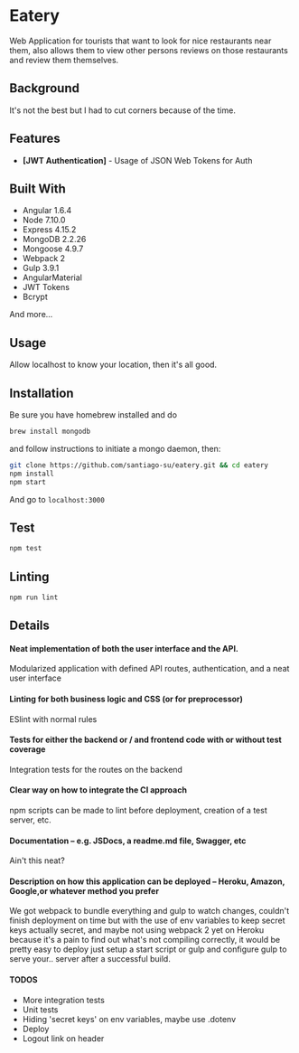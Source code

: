 # Eatery

Web Application for tourists that want to look for nice restaurants near them,
also allows them to view other persons reviews on those restaurants and review
them themselves.

## Background

It's not the best but I had to cut corners because of the time.

## Features

- **[JWT Authentication]** - Usage of JSON Web Tokens for Auth

## Built With

- Angular 1.6.4
- Node 7.10.0
- Express 4.15.2
- MongoDB 2.2.26
- Mongoose 4.9.7
- Webpack 2
- Gulp 3.9.1
- AngularMaterial
- JWT Tokens
- Bcrypt

And more...

## Usage

Allow localhost to know your location, then it's all good.

## Installation

Be sure you have homebrew installed and do
```sh
brew install mongodb
```
and follow instructions to initiate a mongo daemon, then:

```sh
git clone https://github.com/santiago-su/eatery.git && cd eatery
npm install
npm start
```

And go to `localhost:3000`
## Test

```sh
npm test
```

## Linting

```sh
npm run lint
```

## Details


#### Neat implementation of both the user interface and the API.

Modularized application with defined API routes, authentication, and a
neat user interface

#### Linting for both business logic and CSS (or for preprocessor)

ESlint with normal rules

#### Tests for either the backend or / and frontend code with or without test coverage

Integration tests for the routes on the backend

#### Clear way on how to integrate the CI approach

npm scripts can be made to lint before deployment, creation of a test server, etc.

#### Documentation – e.g. JSDocs, a readme.md file, Swagger, etc

Ain't this neat?

#### Description on how this application can be deployed – Heroku, Amazon, Google,or whatever method you prefer

We got webpack to bundle everything and gulp to watch changes, couldn't finish deployment
on time but with the use of env variables to keep secret keys actually secret, and maybe
not using webpack 2 yet on Heroku because it's a pain to find out what's not compiling correctly, it would be pretty easy to deploy just setup a start script or gulp and configure gulp to serve your.. server after a successful build.

#### TODOS

- More integration tests
- Unit tests
- Hiding 'secret keys' on env variables, maybe use .dotenv
- Deploy
- Logout link on header
